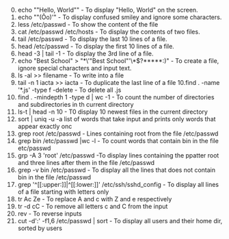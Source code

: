 0. echo ""Hello, World""	- To display "Hello, World" on the screen.
1. echo "\"(Ôo)'"	- To display confused smiley and ignore some characters.
2. less /etc/passwd	- To show the content of the file
3. cat /etc/passwd /etc/hosts	- To display the contents of two files.
4. tail /etc/passwd	- To display the last 10 lines of a file.
5. head /etc/passwd	- To display the first 10 lines of a file.
6. head -3 | tail -1 	- To display the 3rd line of a file.
7. echo "Best School" > "\*\\\'\"Best School\"\'\\\*$\?\*\*\*\*\*:)"	- To create a file, ignore special characters and input text.
8. ls -al >> filename	- To write into a file
9. tail -n 1 iacta >> iacta	- To duplicate the last line of a file
10.find . -name '*.js' -type f -delete	- To delete all .js
11. find . -mindepth 1 -type d | wc -1	- To count the number of directories and subdirectories in th current directory
12. ls-t | head -n 10	- T0 display 10 newest files in the current directory
13. sort | uniq -u	-a list of words that take input and prints only words that appear exactly onc
14. grep root /etc/passwd	- Lines containing root from the file /etc/passwd
15. grep bin /etc/passwd |wc -l	- To count words that contain bin in the file etc/passwd
16. grp -A 3 'root' /etc/passwd		-To display lines containing the ppatter root and three lines after them in the file /etc/passwd
17. grep -v bin /etc/passwd 	- To display all the lines that does not contain bin in the file /etc/passwd
18. grep '^[[:upper:]]\|^[[:lower:]]' /etc/ssh/sshd_config	- To display all lines of a file starting with letters only
19. tr Ac Ze	- To replace A and c with Z and e respectively
20. tr -d cC	- To remove all letters c and C from the input
21. rev		- To reverse inputs
22. cut -d':' -f1,6 /etc/passwd | sort	- To display all users and their home dir, sorted by users
 
